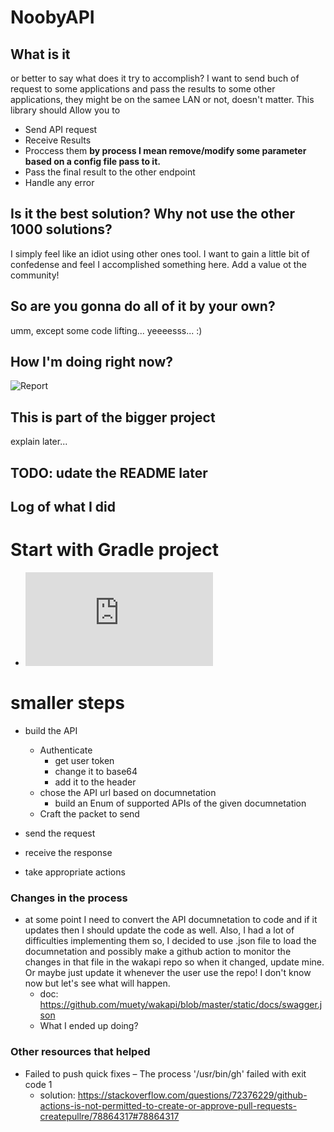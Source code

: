 # NoobyAPI

## What is it

or better to say what does it try to accomplish? I want to send buch of request to some applications and pass the results to some other applications, they might be on the samee LAN or not, doesn't matter.
This library should Allow you to

- Send API request
- Receive Results
- Proccess them **by process I mean remove/modify some parameter based on a config file pass to it.**
- Pass the final result to the other endpoint
- Handle any error

## Is it the best solution? Why not use the other 1000 solutions?

I simply feel like an idiot using other ones tool. I want to gain a little bit of confedense and feel I accomplished something here.
Add a value ot the community!

## So are you gonna do all of it by your own?

umm, except some code lifting... yeeeesss... :)

## How I'm doing right now?

![Report](./report/test/testReport.png)

## This is part of the bigger project

explain later...

## TODO: udate the README later

## Log of what I did

# Start with Gradle project

- ![Starter Guide](https://docs.gradle.org/current/samples/sample_building_java_libraries.html)

# smaller steps

- build the API
  - Authenticate
    - get user token
    - change it to base64
    - add it to the header
  - chose the API url based on documnetation
    - build an Enum of supported APIs of the given documnetation
  - Craft the packet to send

- send the request
- receive the response
- take appropriate actions

### Changes in the process

- at some point I need to convert the API documnetation to code and if it updates then I should update the code as well. Also, I had a lot of difficulties implementing them so, I decided to use .json file to load the documnetation and possibly make a github action to monitor the changes in that file in the wakapi repo so when it changed, update mine. Or maybe just update it whenever the user use the repo! I don't know now but let's see what will happen.
  - doc: <https://github.com/muety/wakapi/blob/master/static/docs/swagger.json>
  - What I ended up doing?

### Other resources that helped

- Failed to push quick fixes – The process '/usr/bin/gh' failed with exit code 1
  - solution: <https://stackoverflow.com/questions/72376229/github-actions-is-not-permitted-to-create-or-approve-pull-requests-createpullre/78864317#78864317>
